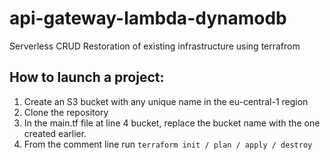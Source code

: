 # api-gateway-lambda-dynamodb
Serverless CRUD
Restoration of existing infrastructure using terrafrom

## How to launch a project:
1. Create an S3 bucket with any unique name in the eu-central-1 region
2. Clone the repository
3. In the main.tf file at line 4 bucket, replace the bucket name with the one created earlier.
4. From the comment line run `terraform init / plan / apply / destroy`
